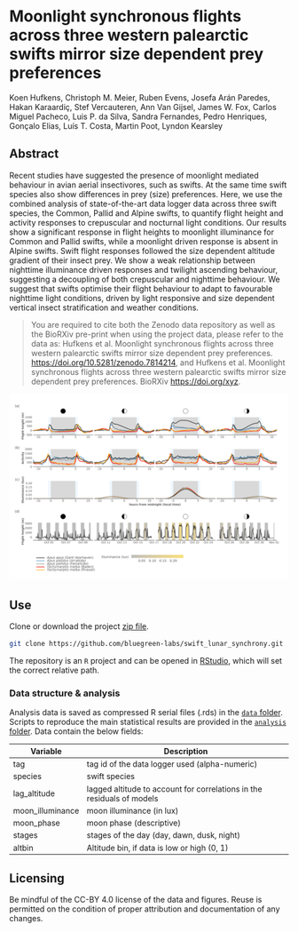 # Moonlight synchronous flights across three western palearctic swifts mirror size dependent prey preferences

Koen Hufkens, Christoph M. Meier, Ruben Evens, Josefa Arán Paredes, Hakan Karaardiç, Stef Vercauteren, Ann Van Gijsel, James W. Fox, Carlos Miguel Pacheco, Luis P. da Silva, Sandra Fernandes, Pedro Henriques, Gonçalo Elias, Luís T. Costa, Martin Poot, Lyndon Kearsley

## Abstract

Recent studies have suggested the presence of moonlight mediated behaviour in avian aerial insectivores, such as swifts. At the same time swift species also show differences in prey (size) preferences. Here, we use the combined analysis of state-of-the-art data logger data across three swift species, the Common, Pallid and Alpine swifts, to quantify flight height and activity responses to crepuscular and nocturnal light conditions. Our results show a significant response in flight heights to moonlight illuminance for Common and Pallid swifts, while a moonlight driven response is absent in Alpine swifts. Swift flight responses followed the size dependent altitude gradient of their insect prey. We show a weak relationship between nighttime illuminance driven responses and twilight ascending behaviour, suggesting a decoupling of both crepuscular and nighttime behaviour. We suggest that swifts optimise their flight behaviour to adapt to favourable nighttime light conditions, driven by light responsive and size dependent vertical insect stratification and weather conditions.

> You are required to cite both the Zenodo data repository as well as the BioRXiv pre-print when using the project data, please refer to the data as: Hufkens et al. Moonlight synchronous flights across three western palearctic swifts mirror size dependent prey preferences. https://doi.org/10.5281/zenodo.7814214, and Hufkens et al. Moonlight synchronous flights across three western palearctic swifts mirror size dependent prey preferences. BioRXiv https://doi.org/xyz.

![](https://github.com/bluegreen-labs/swift_lunar_synchrony/raw/main/vignettes/figures/Figure_02_flight_profiles_small.png)

## Use

Clone or download the project [zip file](https://github.com/bluegreen-labs/swift_lunar_synchrony/archive/refs/heads/main.zip).

```bash
git clone https://github.com/bluegreen-labs/swift_lunar_synchrony.git
```
The repository is an `R` project and can be opened in [RStudio](https://posit.co/download/rstudio-desktop/), which will set the correct relative path.

### Data structure & analysis

Analysis data is saved as compressed R serial files (.rds) in the [`data` folder](https://github.com/bluegreen-labs/swift_lunar_synchrony/tree/main/data). Scripts to reproduce the main statistical results are provided in the [`analysis` folder](https://github.com/bluegreen-labs/swift_lunar_synchrony/tree/main/analysis). Data contain the below fields:

| Variable         | Description                                                                          |
|------------------|--------------------------------------------------------------------------------------|
| tag              | tag id of the data logger used (alpha-numeric)                                       |
| species          | swift species                                                                        |
| lag_altitude     | lagged altitude to account for correlations in the residuals of models               |
| moon_illuminance | moon illuminance (in lux)                                                            |
| moon_phase       | moon phase (descriptive)                                                             |
| stages           | stages of the day (day, dawn, dusk, night)                                           |
| altbin           | Altitude bin, if data is low or high (0, 1)                                          |

## Licensing

Be mindful of the CC-BY 4.0 license of the data and figures. Reuse is permitted on the condition of proper attribution and documentation of any changes.
